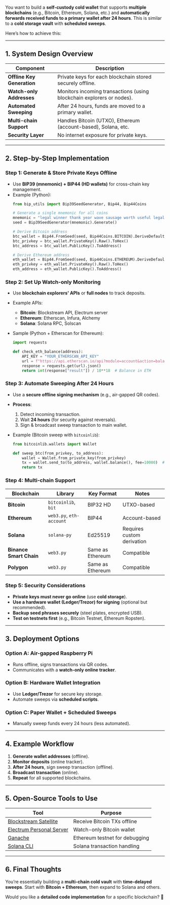 You want to build a **self-custody cold wallet** that supports **multiple blockchains** (e.g., Bitcoin, Ethereum, Solana, etc.) and **automatically forwards received funds to a primary wallet after 24 hours**. This is similar to a **cold storage vault** with **scheduled sweeps**.

Here’s how to achieve this:

---

## **1. System Design Overview**
| Component | Description |
|-----------|-------------|
| **Offline Key Generation** | Private keys for each blockchain stored securely offline. |
| **Watch-only Addresses** | Monitors incoming transactions (using blockchain explorers or nodes). |
| **Automated Sweeping** | After 24 hours, funds are moved to a primary wallet. |
| **Multi-chain Support** | Handles Bitcoin (UTXO), Ethereum (account-based), Solana, etc. |
| **Security Layer** | No internet exposure for private keys. |

---

## **2. Step-by-Step Implementation**
### **Step 1: Generate & Store Private Keys Offline**
- Use **BIP39 (mnemonic) + BIP44 (HD wallets)** for cross-chain key management.
- Example (Python):
  ```python
  from bip_utils import Bip39SeedGenerator, Bip44, Bip44Coins

  # Generate a single mnemonic for all coins
  mnemonic = "legal winner thank year wave sausage worth useful legal winner thank yellow"
  seed = Bip39SeedGenerator(mnemonic).Generate()

  # Derive Bitcoin address
  btc_wallet = Bip44.FromSeed(seed, Bip44Coins.BITCOIN).DeriveDefaultPath()
  btc_privkey = btc_wallet.PrivateKey().Raw().ToHex()
  btc_address = btc_wallet.PublicKey().ToAddress()

  # Derive Ethereum address
  eth_wallet = Bip44.FromSeed(seed, Bip44Coins.ETHEREUM).DeriveDefaultPath()
  eth_privkey = eth_wallet.PrivateKey().Raw().ToHex()
  eth_address = eth_wallet.PublicKey().ToAddress()
  ```

### **Step 2: Set Up Watch-only Monitoring**
- Use **blockchain explorers' APIs** or **full nodes** to track deposits.
- Example APIs:
  - **Bitcoin**: Blockstream API, Electrum server
  - **Ethereum**: Etherscan, Infura, Alchemy
  - **Solana**: Solana RPC, Solscan

- Sample (Python + Etherscan for Ethereum):
  ```python
  import requests

  def check_eth_balance(address):
      API_KEY = "YOUR_ETHERSCAN_API_KEY"
      url = f"https://api.etherscan.io/api?module=account&action=balance&address={address}&tag=latest&apikey={API_KEY}"
      response = requests.get(url).json()
      return int(response["result"]) / 10**18  # Balance in ETH
  ```

### **Step 3: Automate Sweeping After 24 Hours**
- Use a **secure offline signing mechanism** (e.g., air-gapped QR codes).
- **Process**:
  1. Detect incoming transaction.
  2. Wait **24 hours** (for security against reversals).
  3. Sign & broadcast sweep transaction to main wallet.

- Example (Bitcoin sweep with `bitcoinlib`):
  ```python
  from bitcoinlib.wallets import Wallet

  def sweep_btc(from_privkey, to_address):
      wallet = Wallet.from_private_key(from_privkey)
      tx = wallet.send_to(to_address, wallet.balance(), fee=10000)  # 10k satoshi fee
      return tx
  ```

### **Step 4: Multi-chain Support**
| Blockchain | Library | Key Format | Notes |
|------------|---------|------------|-------|
| **Bitcoin** | `bitcoinlib`, `bit` | BIP32 HD | UTXO-based |
| **Ethereum** | `web3.py`, `eth-account` | BIP44 | Account-based |
| **Solana** | `solana-py` | Ed25519 | Requires custom derivation |
| **Binance Smart Chain** | `web3.py` | Same as Ethereum | Compatible |
| **Polygon** | `web3.py` | Same as Ethereum | Compatible |

### **Step 5: Security Considerations**
- **Private keys must never go online** (use **cold storage**).
- **Use a hardware wallet (Ledger/Trezor) for signing** (optional but recommended).
- **Backup seed phrases securely** (steel plates, encrypted USB).
- **Test on testnets first** (e.g., Bitcoin Testnet, Ethereum Ropsten).

---

## **3. Deployment Options**
### **Option A: Air-gapped Raspberry Pi**
- Runs offline, signs transactions via QR codes.
- Communicates with a **watch-only online tracker**.

### **Option B: Hardware Wallet Integration**
- Use **Ledger/Trezor** for secure key storage.
- Automate sweeps via **scheduled scripts**.

### **Option C: Paper Wallet + Scheduled Sweeps**
- Manually sweep funds every 24 hours (less automated).

---

## **4. Example Workflow**
1. **Generate wallet addresses** (offline).
2. **Monitor deposits** (online tracker).
3. **After 24 hours**, sign sweep transaction (offline).
4. **Broadcast transaction** (online).
5. **Repeat** for all supported blockchains.

---

## **5. Open-Source Tools to Use**
| Tool | Purpose |
|------|---------|
| [Blockstream Satellite](https://blockstream.com/satellite/) | Receive Bitcoin TXs offline |
| [Electrum Personal Server](https://github.com/chris-belcher/electrum-personal-server) | Watch-only Bitcoin wallet |
| [Ganache](https://trufflesuite.com/ganache/) | Ethereum testnet for debugging |
| [Solana CLI](https://docs.solana.com/cli) | Solana transaction handling |

---

## **6. Final Thoughts**
You’re essentially building a **multi-chain cold vault** with **time-delayed sweeps**. Start with **Bitcoin + Ethereum**, then expand to Solana and others.  

Would you like a **detailed code implementation** for a specific blockchain? 🚀

